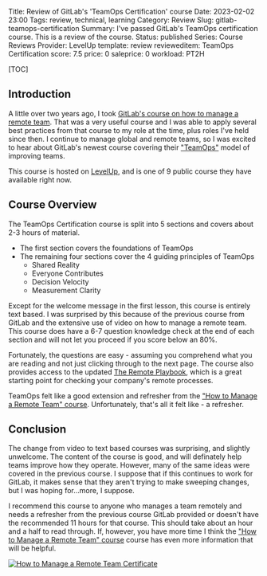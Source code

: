 Title: Review of GitLab's 'TeamOps Certification' course
Date: 2023-02-02 23:00
Tags: review, technical, learning
Category: Review
Slug: gitlab-teamops-certification
Summary: I've passed GitLab's TeamOps certification course. This is a review of the course.
Status: published
Series: Course Reviews
Provider: LevelUp
template: review
revieweditem: TeamOps Certification
score: 7.5
price: 0
saleprice: 0
workload: PT2H

[TOC]

## Introduction

A little over two years ago, I took [GitLab's course on how to manage a remote team][1]. That was a very useful course
and I was able to apply several best practices from that course to my role at the time, plus roles I've held since then.
I continue to manage global and remote teams, so I was excited to hear about GitLab's newest course covering their
["TeamOps"][2] model of improving teams.

This course is hosted on [LevelUp][3], and is one of 9 public course they have available right now. 

## Course Overview

The TeamOps Certification course is split into 5 sections and covers about 2-3 hours of material. 

 * The first section covers the foundations of TeamOps
 * The remaining four sections cover the 4 guiding principles of TeamOps
    * Shared Reality
    * Everyone Contributes
    * Decision Velocity
    * Measurement Clarity

Except for the welcome message in the first lesson, this course is entirely text based. I was surprised by this because of the 
previous course from GitLab and the extensive use of video on how to manage a remote team. This course does have a 6-7 question 
knowledge check at the end of each section and will not let you proceed if you score below an 80%. 

Fortunately, the questions are easy - assuming you comprehend what you are reading and not just clicking through to the next page. 
The course also provides access to the updated [The Remote Playbook][4], which is a great starting point for checking your company's
remote processes.

TeamOps felt like a good extension and refresher from the ["How to Manage a Remote Team" course][1]. Unfortunately, that's all it felt 
like - a refresher. 

## Conclusion

The change from video to text based courses was surprising, and slightly unwelcome. The content of the course is good, and will definately 
help teams improve how they operate. However, many of the same ideas were covered in the previous course. I suppose that if this continues
to work for GitLab, it makes sense that they aren't trying to make sweeping changes, but I was hoping for...more, I suppose. 

I recommend this course to anyone who manages a team remotely and needs a refresher from the previous course GitLab provided or doesn't have
the recommended 11 hours for that course. This should take about an hour and a half to read through. If, however, you have more time I think the 
["How to Manage a Remote Team" course][1] course has even more information that will be helpful.

[![How to Manage a Remote Team Certificate][certificate]][courselink]


 [1]: {filename}2020_10_26_gitlab_manage_remote_team.md
 [2]: https://about.gitlab.com/teamops/
 [3]: https://levelup.gitlab.com/catalog
 [4]: https://learn.gitlab.com/allremote#page=1
 [certificate]: {attach}images/gitlab-teamops-certificate.png
 [courselink]: https://ti-user-certificates.s3.amazonaws.com/72109ec1-52dd-4663-9df4-754a8a1d0bff/fdba849b-2387-4376-befa-526f6414790e-andrew-wegner-af934dab-5a67-4fc4-8f51-680a1304eea4-certificate.pdf